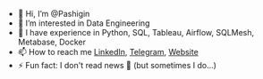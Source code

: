 - 👋 Hi, I’m @Pashigin
- 👀 I’m interested in Data Engineering
- 🌱 I have experience in Python, SQL, Tableau, Airflow, SQLMesh, Metabase, Docker
- 📫 How to reach me [LinkedIn](https://www.linkedin.com/in/ivan-pashigin), [Telegram](https://t.me/pashigin), [Website](https://pashigin.is-a.dev)
- ⚡ Fun fact: I don't read news 👀 (but sometimes I do...)

<!---
Pashigin/Pashigin is a ✨ special ✨ repository because its `README.md` (this file) appears on your GitHub profile.
You can click the Preview link to take a look at your changes.
--->
